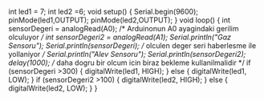 int led1 = 7;
int led2 =6;
void setup() {
  Serial.begin(9600);
  pinMode(led1,OUTPUT);
    pinMode(led2,OUTPUT);
}
void loop() {
  int sensorDegeri = analogRead(A0); /* Arduinonun A0 ayagindaki gerilim olculuyor */
   int sensorDegeri2 = analogRead(A1);
     Serial.println("Gaz Sensoru");
  Serial.println(sensorDegeri); /* olculen deger seri haberlesme ile yollaniyor */
    Serial.println("Alev Sensoru");
  Serial.println(sensorDegeri2);
  delay(1000); /* daha dogru bir olcum icin biraz bekleme kullanilmalidir */
if (sensorDegeri >300)
{
digitalWrite(led1, HIGH);
}
 else {
 digitalWrite(led1, LOW);
 }
 if (sensorDegeri2 >100)
{
digitalWrite(led2, HIGH);
}
 else {
 digitalWrite(led2, LOW);
 }
}
